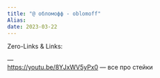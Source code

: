 ```yaml
---
title: "@ обломофф - oblomoff"
Alias: 
date: 2023-03-22  
---
```

Zero-Links & Links:  


—  
https://youtu.be/8YJxWV5yPx0 — все про стейки  

